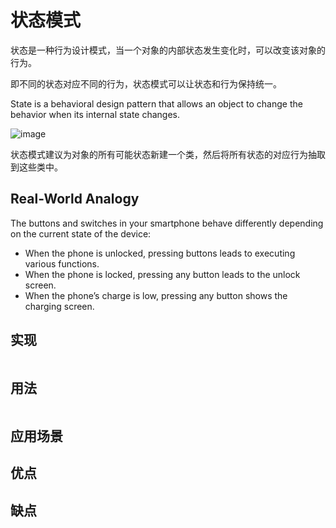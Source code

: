 # 状态模式
状态是一种行为设计模式，当一个对象的内部状态发生变化时，可以改变该对象的行为。

即不同的状态对应不同的行为，状态模式可以让状态和行为保持统一。

State is a behavioral design pattern that allows an object to change the behavior when its internal state changes.

![image](https://user-images.githubusercontent.com/65383410/165517171-0a980878-8ad4-4515-acfb-b014bd839e13.png)

状态模式建议为对象的所有可能状态新建一个类，然后将所有状态的对应行为抽取到这些类中。

## Real-World Analogy
The buttons and switches in your smartphone behave differently depending on the current state of the device:
- When the phone is unlocked, pressing buttons leads to executing various functions.
- When the phone is locked, pressing any button leads to the unlock screen.
- When the phone’s charge is low, pressing any button shows the charging screen.


## 实现

```go

```

## 用法

```go

```

## 应用场景

## 优点

## 缺点
